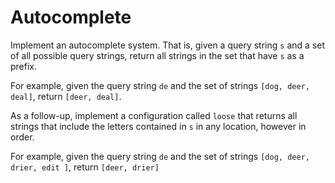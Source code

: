 # Autocomplete

Implement an autocomplete system. That is, given a query string `s` and a set of all possible query strings, return all strings in the set that have `s` as a prefix.

For example, given the query string `de` and the set of strings `[dog, deer, deal]`, return `[deer, deal]`.

As a follow-up, implement a configuration called `loose` that returns all strings that include the letters contained in `s` in any location, however in order.

For example, given the query string `de` and the set of strings `[dog, deer, drier, edit ]`, return `[deer, drier]`
